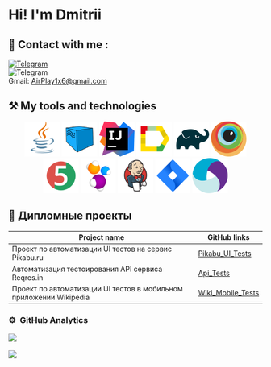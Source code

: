 <h1>Hi! I'm Dmitrii</h1>

## :incoming_envelope: Contact with me :

<a href = "https://t.me/AeroRunner"><img width="5%" title="Telegram" src="media/icons8-telegram.svg"></a>   
<img width="5%" title="Telegram" src="media/icons8-gmail.svg"></a>  
Gmail: AirPlay1x6@gmail.com

## :hammer_and_pick: My tools and technologies

 <p align="center">
<a href="https://www.java.com/"><img src="/mediaReadMe/Java.svg" width="70" height="70"  alt="Java"/></a>
   <a href="https://aerokube.com/selenoid/"><img src="mediaReadMe/Selenoid.svg" width="70" height="70"  alt="Selenoid"/></a>
<a href="https://www.jetbrains.com/idea/"><img src="mediaReadMe/IJ.svg" width="70" height="70"  alt="IDEA"/></a>
<a href="https://github.com/allure-framework"><img src="mediaReadMe/allure.svg" width="70" height="70"  alt="Allure"/></a>
<a href="https://gradle.org/"><img src="mediaReadMe/gradle.svg" width="70" height="70"  alt="Gradle"/></a>
   <a href="https://www.browserstack.com/"><img src="mediaReadMe/Browserstack.svg" width="70" height="70" alt="BrowserStack" title="BrowserStack"/></a> 
<a href="https://junit.org/junit5/"><img src="mediaReadMe/jUnit5.svg" width="70" height="70"  alt="JUnit 5"/></a>
   <a href="https://www.selenide.org/"><img src="mediaReadMe/Selenide.svg" width="70" height="70" alt="Selenide" title="Selenide"/></a> 
<a href="https://www.jenkins.io/"><img src="mediaReadMe/jenkins.svg" width="70" height="70"  alt="Jenkins"/></a>
<a href="https://www.atlassian.com/software/jira/"><img src="mediaReadMe/Jira.svg" width="70" height="70" alt="Jira" title="Jira"/></a> 
<a href="https://appium.io/docs/en/latest/"><img src="mediaReadMe/appium.svg" width="70" height="70" alt="Appium" title="Appium"/></a>

</p>

## 	:open_file_folder: Дипломные проекты


| Project name                                                        | GitHub links                                                     
  |---------------------------------------------------------------------|------------------------------------------------------------------|
| Проект по автоматизации UI тестов на сервис Pikabu.ru               | [Pikabu_UI_Tests](https://github.com/le-vi-che/UI_Raif_project)  |  
| Автоматизация тестоирования API сервиса Reqres.in                   | [Api_Tests](https://github.com/le-vi-che/API_project/tree/main)  |  
| Проект по автоматизации UI тестов в мобильном приложении Wikipedia  | [Wiki_Mobile_Tests](https://github.com/le-vi-che/mobile_project) |  

### ⚙️ &nbsp;GitHub Analytics

![](https://github-profile-summary-cards.vercel.app/api/cards/repos-per-language?username=AeroRunner&theme=solarized_dark)

![](https://github-profile-summary-cards.vercel.app/api/cards/stats?username=AeroRunner&theme=solarized_dark)

